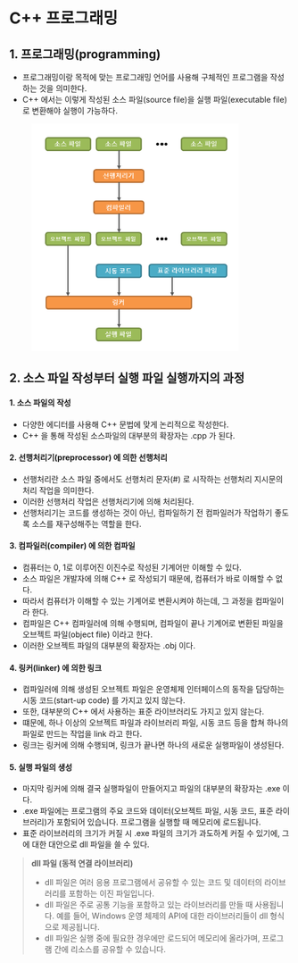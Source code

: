 # C++ 프로그래밍

## 1. 프로그래밍(programming)

* 프로그래밍이랑 목적에 맞는 프로그래밍 언어를 사용해 구체적인 프로그램을 작성하는 것을 의미한다.
* C++ 에서는 이렇게 작성된 소스 파일(source file)을 실행 파일(executable file)로 변환해야 실행이 가능하다.

<figure><img src="../../../../.gitbook/assets/image (68).png" alt="" width="371"><figcaption></figcaption></figure>

## 2. 소스 파일 작성부터 실행 파일 실행까지의 과정

#### 1. 소스 파일의 작성

* 다양한 에디터를 사용해 C++ 문법에 맞게 논리적으로 작성한다.
* C++ 을 통해 작성된 소스파일의 대부분의 확장자는 .cpp 가 된다.

#### 2. 선행처리기(preprocessor) 에 의한 선행처리

* 선행처리란 소스 파일 중에서도 선행처리 문자(#) 로 시작하는 선행처리 지시문의 처리 작업을 의미한다.
* 이러한 선행처리 작업은 선행처리기에 의해 처리된다.
* 선행처리기는 코드를 생성하는 것이 아닌, 컴파일하기 전 컴파일러가 작업하기 좋도록 소스를 재구성해주는 역할을 한다.

#### 3. 컴파일러(compiler) 에 의한 컴파일

* 컴퓨터는 0, 1로 이루어진 이진수로 작성된 기계어만 이해할 수 있다.
* 소스 파일은 개발자에 의해 C++ 로 작성되기 때문에, 컴퓨터가 바로 이해할 수 없다.
* 따라서 컴퓨터가 이해할 수 있는 기계어로 변환시켜야 하는데, 그 과정을 컴파일이라 한다.
* 컴파일은 C++ 컴파일러에 의해 수행되며, 컴파일이 끝나 기계어로 변환된 파일을 오브젝트 파일(object file) 이라고 한다.
* 이러한 오브젝트 파일의 대부분의 확장자는 .obj 이다.

#### 4. 링커(linker) 에 의한 링크

* 컴파일러에 의해 생성된 오브젝트 파일은 운영체제 인터페이스의 동작을 담당하는 시동 코드(start-up code) 를 가지고 있지 않는다.
* 또한, 대부분의 C++ 에서 사용하는 표준 라이브러리도 가지고 있지 않는다.
* 떄문에, 하나 이상의 오브젝트 파일과 라이브러리 파일, 시동 코드 등을 합쳐 하나의 파일로 만드는 작업을 link 라고 한다.
* 링크는 링커에 의해 수행되며, 링크가 끝나면 하나의 새로운 실행파일이 생성된다.

#### 5. 실행 파일의 생성

* 마지막 링커에 의해 결국 실행파일이 만들어지고 파일의 대부분의 확장자는 .exe 이다.
* .exe 파일에는 프로그램의 주요 코드와 데이터(오브젝트 파일, 시동 코드, 표준 라이브러리)가 포함되어 있습니다. 프로그램을 실행할 때 메모리에 로드됩니다.
* 표준 라이브러리의 크기가 커질 시 .exe 파일의 크기가 과도하게 커질 수 있기에, 그에 대한 대안으로 dll 파일을 쓸 수 있다.&#x20;

> **dll 파일 (동적 연결 라이브러리)**
>
> * dll 파일은 여러 응용 프로그램에서 공유할 수 있는 코드 및 데이터의 라이브러리를 포함하는 이진 파일입니다.
> * dll 파일은 주로 공통 기능을 포함하고 있는 라이브러리를 만들 때 사용됩니다. 예를 들어, Windows 운영 체제의 API에 대한 라이브러리들이 dll 형식으로 제공됩니다.
> * dll 파일은 실행 중에 필요한 경우에만 로드되어 메모리에 올라가며, 프로그램 간에 리소스를 공유할 수 있습니다.
